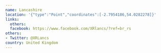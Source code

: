 ```yaml
---
name: Lancashire
location: '{"type":"Point","coordinates":[-2.7954186,54.0282278]}'
links:
  others: 
  facebook: https://www.facebook.com/XRlancs/?ref=br_rs
others:
- Twitter: @XRLancs
country: United Kingdom
---
```

